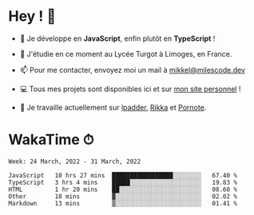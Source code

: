 # Hey ! 🌃

- 🔭 Je développe en **JavaScript**, enfin plutôt en **TypeScript** !

- 🌱 J'étudie en ce moment au Lycée Turgot à Limoges, en France.

- 📫 Pour me contacter, envoyez moi un mail à <a href="mailto:mikkel@milescode.dev">mikkel@milescode.dev</a>

- 💻 Tous mes projets sont disponibles ici et sur <a href="https://www.vexcited.ml">mon site personnel</a> !

- 👀 Je travaille actuellement sur [lpadder](https://github.com/Vexcited/lpadder), [Rikka](https://github.com/Vexcited/Rikka) et [Pornote](https://github.com/Vexcited/Pornote).

# WakaTime ⏱

<!--START_SECTION:waka-->
```text
Week: 24 March, 2022 - 31 March, 2022

JavaScript   10 hrs 27 mins  █████████████████░░░░░░░░   67.40 % 
TypeScript   3 hrs 4 mins    █████░░░░░░░░░░░░░░░░░░░░   19.83 % 
HTML         1 hr 20 mins    ██░░░░░░░░░░░░░░░░░░░░░░░   08.60 % 
Other        18 mins         ▓░░░░░░░░░░░░░░░░░░░░░░░░   02.02 % 
Markdown     13 mins         ▒░░░░░░░░░░░░░░░░░░░░░░░░   01.41 % 
```
<!--END_SECTION:waka-->
